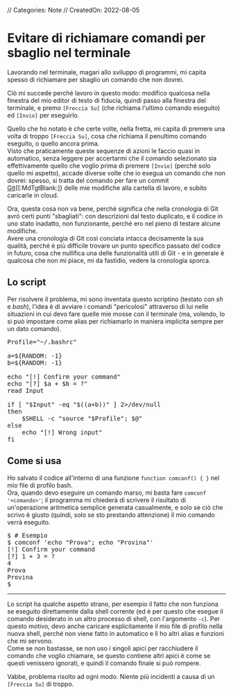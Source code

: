 // Categories: Note
// CreatedOn: 2022-08-05

# Evitare di richiamare comandi per sbaglio nel terminale

Lavorando nel terminale, magari allo sviluppo di programmi, mi capita spesso di richiamare per sbaglio un comando che non dovrei.

Ciò mi succede perché lavoro in questo modo: modifico qualcosa nella finestra del mio editor di testo di fiducia, quindi passo alla finestra del terminale, e premo `[Freccia Su]` (che richiama l'ultimo comando eseguito) ed `[Invio]` per eseguirlo.

Quello che ho notato è che certe volte, nella fretta, mi capita di premere una volta di troppo `[Freccia Su]`, cosa che richiama il penultimo comando eseguito, o quello ancora prima.  
Visto che praticamente queste sequenze di azioni le faccio quasi in automatico, senza leggere per accertarmi che il comando selezionato sia effettivamente quello che voglio prima di premere `[Invio]` (perché solo quello mi aspetto), accade diverse volte che io esegua un comando che non dovrei: spesso, si tratta del comando per fare un commit [Git](https://en.wikipedia.org/wiki/Git){[:MdTgtBlank:]} delle mie modifiche alla cartella di lavoro, e subito caricarle in cloud.

Ora, questa cosa non va bene, perché significa che nella cronologia di Git avrò certi punti "sbagliati": con descrizioni dal testo duplicato, e il codice in uno stato inadatto, non funzionante, perché ero nel pieno di testare alcune modifiche.  
Avere una cronologia di Git così conciata intacca decisamente la sua qualità, perché è più difficile trovare un punto specifico passato del codice in futuro, cosa che nullifica una delle funzionalità utili di Git - e in generale è qualcosa che non mi piace, mi da fastidio, vedere la cronologia sporca.

## Lo script

Per risolvere il problema, mi sono inventata questo scriptino (testato con _sh_ e _bash_), l'idea è di avviare i comandi "pericolosi" attraverso di lui nelle situazioni in cui devo fare quelle mie mosse con il terminale (ma, volendo, lo si può impostare come alias per richiamarlo in maniera implicita sempre per un dato comando).

<pre class="ScrollBorderBox">
Profile="~/.bashrc"

a=${RANDOM: -1}
b=${RANDOM: -1}

echo "[!] Confirm your command"
echo "[?] $a + $b = ?"
read Input

if [ "$Input" -eq "$((a+b))" ] 2>/dev/null
then
	$SHELL -c "source "$Profile"; $@"
else
	echo "[!] Wrong input"
fi
</pre>

## Come si usa

Ho salvato il codice all'interno di una funzione `function comconf() { }` nel mio file di profilo bash.  
Ora, quando devo eseguire un comando marso, mi basta fare `comconf '<comando>'`; il programma mi chiederà di scrivere il risultato di un'operazione aritmetica semplice generata casualmente, e solo se ciò che scrivo è giusto (quindi, solo se sto prestando attenzione) il mio comando verrà eseguito.

<pre class="ScrollBorderBox" markdown="0">
$ # Esempio
$ comconf 'echo "Prova"; echo "Provina"'
[!] Confirm your command
[?] 1 + 3 = ?
4
Prova
Provina
$
</pre>

---

Lo script ha qualche aspetto strano, per esempio il fatto che non funziona se eseguito direttamente dalla shell corrente (ed è per questo che esegue il comando desiderato in un altro processo di shell, con l'argomento `-c`). Per questo motivo, devo anche caricare esplicitamente il mio file di profilo nella nuova shell, perché non viene fatto in automatico e lì ho altri alias e funzioni che mi servono.  
Come se non bastasse, se non uso i singoli apici per racchiudere il comando che voglio chiamare, se questo contiene altri apici è come se questi venissero ignorati, e quindi il comando finale si può rompere.

Vabbe, problema risolto ad ogni modo. Niente più incidenti a causa di un `[Freccia Su]` di troppo.
